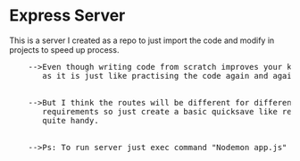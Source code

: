 # Express Server
This is a server I created as a repo to just import the code and modify in projects to speed up process.
<pre>
    -->Even though writing code from scratch improves your knowledge
       as it is just like practising the code again and again.
<br>
    -->But I think the routes will be different for different project
       requirements so just create a basic quicksave like repo wil be 
       quite handy. 
<br>
    -->Ps: To run server just exec command "Nodemon app.js" or "Nodemon start" in terminal.
</pre>